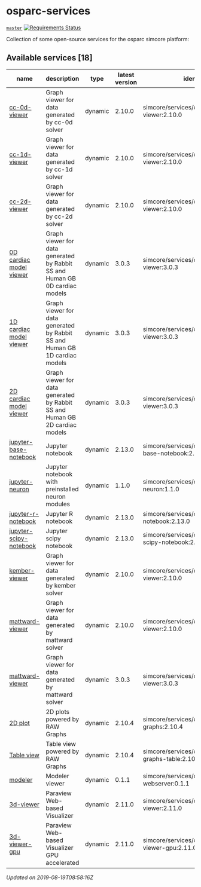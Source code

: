 # osparc-services

<!-- NOTE: when branched replace `master` in urls -->
[`master`](https://github.com/itisfoundation/osparc-services/tree/master)
[![Requirements Status](https://requires.io/github/ITISFoundation/osparc-services/requirements.svg?branch=master)](https://requires.io/github/ITISFoundation/osparc-services/requirements/?branch=master)

Collection of some open-source services for the osparc simcore platform:

<!-- TOC_BEGIN -->
<!-- Automaticaly produced by scripts/auto-doc/create-toc.py on 2019-08-19T08:58:16Z -->
## Available services [18]
|                                   name                                    |                                  description                                  |   type    |  latest version  |                        identifier                        |
|---------------------------------------------------------------------------|-------------------------------------------------------------------------------|-----------|------------------|----------------------------------------------------------|
|  [cc-0d-viewer](services/dy-2Dgraph/use-cases/cc)                         |  Graph viewer for data generated by cc-0d solver                              |  dynamic  |  2.10.0          |  simcore/services/dynamic/cc-0d-viewer:2.10.0            |
|  [cc-1d-viewer](services/dy-2Dgraph/use-cases/cc)                         |  Graph viewer for data generated by cc-1d solver                              |  dynamic  |  2.10.0          |  simcore/services/dynamic/cc-1d-viewer:2.10.0            |
|  [cc-2d-viewer](services/dy-2Dgraph/use-cases/cc)                         |  Graph viewer for data generated by cc-2d solver                              |  dynamic  |  2.10.0          |  simcore/services/dynamic/cc-2d-viewer:2.10.0            |
|  [0D cardiac model viewer](services/dy-dash/cc-rabbit-0d/src)             |  Graph viewer for data generated by Rabbit SS and Human GB 0D cardiac models  |  dynamic  |  3.0.3           |  simcore/services/dynamic/cc-0d-viewer:3.0.3             |
|  [1D cardiac model viewer](services/dy-dash/cc-rabbit-1d/src)             |  Graph viewer for data generated by Rabbit SS and Human GB 1D cardiac models  |  dynamic  |  3.0.3           |  simcore/services/dynamic/cc-1d-viewer:3.0.3             |
|  [2D cardiac model viewer](services/dy-dash/cc-rabbit-2d/src)             |  Graph viewer for data generated by Rabbit SS and Human GB 2D cardiac models  |  dynamic  |  3.0.3           |  simcore/services/dynamic/cc-2d-viewer:3.0.3             |
|  [jupyter-base-notebook](services/dy-jupyter/services/dy-jupyter)         |  Jupyter notebook                                                             |  dynamic  |  2.13.0          |  simcore/services/dynamic/jupyter-base-notebook:2.13.0   |
|  [jupyter-neuron](services/dy-jupyter-extensions/neuron/)                 |  Jupyter notebook with preinstalled neuron modules                            |  dynamic  |  1.1.0           |  simcore/services/dynamic/jupyter-neuron:1.1.0           |
|  [jupyter-r-notebook](services/dy-jupyter/services/dy-jupyter)            |  Jupyter R notebook                                                           |  dynamic  |  2.13.0          |  simcore/services/dynamic/jupyter-r-notebook:2.13.0      |
|  [jupyter-scipy-notebook](services/dy-jupyter/services/dy-jupyter)        |  Jupyter scipy notebook                                                       |  dynamic  |  2.13.0          |  simcore/services/dynamic/jupyter-scipy-notebook:2.13.0  |
|  [kember-viewer](services/dy-2Dgraph/use-cases/kember)                    |  Graph viewer for data generated by kember solver                             |  dynamic  |  2.10.0          |  simcore/services/dynamic/kember-viewer:2.10.0           |
|  [mattward-viewer](services/dy-2Dgraph/use-cases/mattward)                |  Graph viewer for data generated by mattward solver                           |  dynamic  |  2.10.0          |  simcore/services/dynamic/mattward-viewer:2.10.0         |
|  [mattward-viewer](services/dy-dash/mattward-dash/src)                    |  Graph viewer for data generated by mattward solver                           |  dynamic  |  3.0.3           |  simcore/services/dynamic/mattward-viewer:3.0.3          |
|  [2D plot](services/dy-raw-graphs/services/dy-raw-graphs)                 |  2D plots powered by RAW Graphs                                               |  dynamic  |  2.10.4          |  simcore/services/dynamic/raw-graphs:2.10.4              |
|  [Table view](services/dy-raw-graphs/services/dy-raw-graphs)              |  Table view powered by RAW Graphs                                             |  dynamic  |  2.10.4          |  simcore/services/dynamic/raw-graphs-table:2.10.4        |
|  [modeler](services/dy-modeling/services/dy-modeling/server)              |  Modeler viewer                                                               |  dynamic  |  0.1.1           |  simcore/services/dynamic/modeler-webserver:0.1.1        |
|  [3d-viewer](services/dy-3dvis/services/dy-3dvis/simcoreparaviewweb)      |  Paraview Web-based Visualizer                                                |  dynamic  |  2.11.0          |  simcore/services/dynamic/3d-viewer:2.11.0               |
|  [3d-viewer-gpu](services/dy-3dvis/services/dy-3dvis/simcoreparaviewweb)  |  Paraview Web-based Visualizer GPU accelerated                                |  dynamic  |  2.11.0          |  simcore/services/dynamic/3d-viewer-gpu:2.11.0           |
*Updated on 2019-08-19T08:58:16Z*

<!-- TOC_END -->
